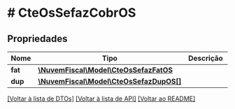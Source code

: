 # # CteOsSefazCobrOS

## Propriedades

Nome | Tipo | Descrição | Comentários
------------ | ------------- | ------------- | -------------
**fat** | [**\NuvemFiscal\Model\CteOsSefazFatOS**](CteOsSefazFatOS.md) |  | [optional]
**dup** | [**\NuvemFiscal\Model\CteOsSefazDupOS[]**](CteOsSefazDupOS.md) |  | [optional]

[[Voltar à lista de DTOs]](../../README.md#models) [[Voltar à lista de API]](../../README.md#endpoints) [[Voltar ao README]](../../README.md)
